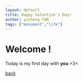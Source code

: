 ```yaml
---
layout: default
title: Happy Valentine's Day!
author: yucheng YAN
tags: ["monument","life"]
---  
```

# Welcome !
Today is my first day with **you** >3<   

[back](/)

